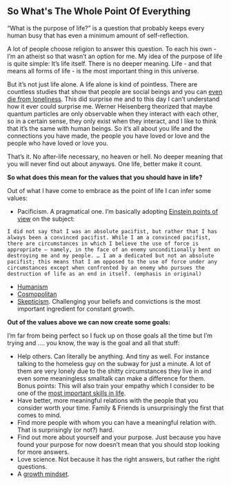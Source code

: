 ## So What's The Whole Point Of Everything

“What is the purpose of life?” is a question that probably keeps every human busy that has even a minimum amount of self-reflection.

A lot of people choose religion to answer this question. To each his own - I’m an atheist so that wasn’t an option for me. My idea of the purpose of life is quite simple: It’s life itself. There is no deeper meaning. Life - and that means all forms of life - is the most important thing in this universe.

But it’s not just life alone. A life alone is kind of pointless. There are countless studies that show that people are social beings and you can [even die from loneliness](http://journals.sagepub.com/doi/full/10.1177/1745691614568352). This did surprise me and to this day I can’t understand how it ever could surprise me. Werner Heisenberg theorized that maybe quantum particles are only observable when they interact with each other, so in a certain sense, they only exist when they interact, and I like to think that it’s the same with human beings. So it’s all about you life and the connections you have made, the people you have loved or love and the people who have loved or love you.

That’s it. No after-life necessary, no heaven or hell. No deeper meaning that you will never find out about anyways. One life, better make it count.

**So what does this mean for the values that you should have in life?**

Out of what I have come to embrace as the point of life I can infer some values:

* Pacificism. A pragmatical one. I’m basically adopting [Einstein points of view](https://en.wikipedia.org/wiki/Political_views_of_Albert_Einstein#War) on the subject:

```
I did not say that I was an absolute pacifist, but rather that I has always been a convinced pacifist. While I am a convinced pacifist, there are circumstances in which I believe the use of force is appropriate – namely, in the face of an enemy unconditionally bent on destroying me and my people. … I am a dedicated but not an absolute pacifist; this means that I am opposed to the use of force under any circumstances except when confronted by an enemy who pursues the destruction of life as an end in itself. (emphasis in original)
```

* [Humanism](https://en.wikipedia.org/wiki/Humanism)
* [Cosmopolitan](https://en.wikipedia.org/wiki/Cosmopolitanism)
* [Skepticism](https://en.wikipedia.org/wiki/Skepticism). Challenging your beliefs and convictions is the most important ingredient for constant growth.

**Out of the values above we can now create some goals:**

I’m far from being perfect so I fuck up on those goals all the time but I’m trying and …. you know, the way is the goal and all that stuff:

* Help others. Can literally be anything. And tiny as well. For instance talking to the homeless guy on the subway for just a minute. A lot of them are very lonely due to the shitty circumstances they live in and even some meaningless smalltalk can make a difference for them. Bonus points: This will also train your empathy which I consider to be one of the [most important skills in life](https://lifehacker.com/why-empathy-is-your-most-important-skill-and-how-to-pr-1505011685).
* Have better, more meaningful relations with the people that you consider worth your time. Family & Friends is unsurprisingly the first that comes to mind.
* Find more people with whom you can have a meaningful relation with. That is surprisingly (or not?) hard.
* Find out more about yourself and your purpose. Just because you have found your purpose for now doesn’t mean that you should stop looking for more answers.
* Love science. Not because it has the right answers, but rather the right questions.
* A [growth mindset](http://edglossary.org/growth-mindset/).
